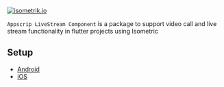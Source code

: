 
[![isometrik.io](./assets/logo/isometrik.png)](https://isometrik.io/)

`Appscrip LiveStream Component` is a package to support video call and live stream functionality in flutter projects using Isometric

## Setup

- [Android](./README_android.md)
- [iOS](./README_ios.md)
<!-- - [Web](./README_web.md) -->
